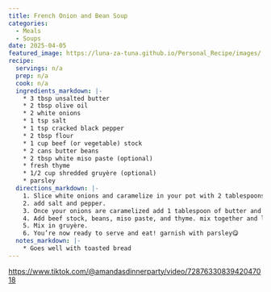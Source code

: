 ```yaml
---
title: French Onion and Bean Soup
categories: 
  - Meals
  - Soups
date: 2025-04-05
featured_image: https://luna-za-tuna.github.io/Personal_Recipe/images/
recipe:
  servings: n/a
  prep: n/a
  cook: n/a
  ingredients_markdown: |-
    * 3 tbsp unsalted butter
    * 2 tbsp olive oil
    * 2 white onions
    * 1 tsp salt
    * 1 tsp cracked black pepper
    * 2 tbsp flour
    * 1 cup beef (or vegetable) stock
    * 2 cans butter beans
    * 2 tbsp white miso paste (optional)
    * fresh thyme
    * 1/2 cup shredded gruyère (optional)
    * parsley
  directions_markdown: |-
    1. Slice white onions and caramelize in your pot with 2 tablespoons of butter and olive oil. 
    2. add salt and pepper.
    3. Once your onions are caramelized add 1 tablespoon of butter and the flour. stir.
    4. Add beef stock, beans, miso paste, and thyme. mix together and let simmer for at least 10 minutes.
    5. Mix in gruyère.
    6. You’re now ready to serve and eat! garnish with parsley😋
  notes_markdown: |-
    * Goes well with toasted bread
---
```

<https://www.tiktok.com/@amandasdinnerparty/video/7287633083942047018>
